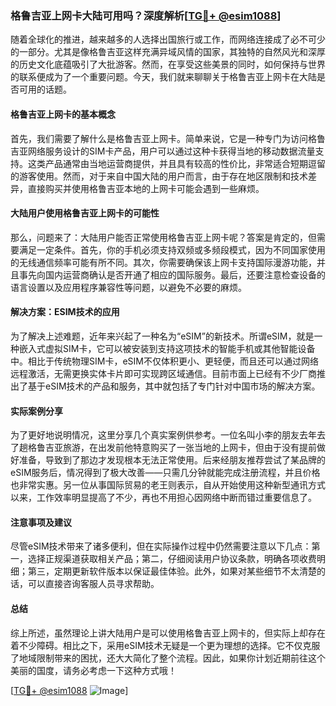### 格鲁吉亚上网卡大陆可用吗？深度解析[[TG💪+ @esim1088](https://t.me/s/esim1088)]

随着全球化的推进，越来越多的人选择出国旅行或工作，而网络连接成了必不可少的一部分。尤其是像格鲁吉亚这样充满异域风情的国家，其独特的自然风光和深厚的历史文化底蕴吸引了大批游客。然而，在享受这些美景的同时，如何保持与世界的联系便成为了一个重要问题。今天，我们就来聊聊关于格鲁吉亚上网卡在大陆是否可用的话题。

#### 格鲁吉亚上网卡的基本概念

首先，我们需要了解什么是格鲁吉亚上网卡。简单来说，它是一种专门为访问格鲁吉亚网络服务设计的SIM卡产品，用户可以通过这种卡获得当地的移动数据流量支持。这类产品通常由当地运营商提供，并且具有较高的性价比，非常适合短期逗留的游客使用。然而，对于来自中国大陆的用户而言，由于存在地区限制和技术差异，直接购买并使用格鲁吉亚本地的上网卡可能会遇到一些麻烦。

#### 大陆用户使用格鲁吉亚上网卡的可能性

那么，问题来了：大陆用户能否正常使用格鲁吉亚上网卡呢？答案是肯定的，但需要满足一定条件。首先，你的手机必须支持双频或多频段模式，因为不同国家使用的无线通信频率可能有所不同。其次，你需要确保该上网卡支持国际漫游功能，并且事先向国内运营商确认是否开通了相应的国际服务。最后，还要注意检查设备的语言设置以及应用程序兼容性等问题，以避免不必要的麻烦。

#### 解决方案：ESIM技术的应用

为了解决上述难题，近年来兴起了一种名为“eSIM”的新技术。所谓eSIM，就是一种嵌入式虚拟SIM卡，它可以被安装到支持这项技术的智能手机或其他智能设备中。相比于传统物理SIM卡，eSIM不仅体积更小、更轻便，而且还可以通过网络远程激活，无需更换实体卡片即可实现跨区域通信。目前市面上已经有不少厂商推出了基于eSIM技术的产品和服务，其中就包括了专门针对中国市场的解决方案。

#### 实际案例分享

为了更好地说明情况，这里分享几个真实案例供参考。一位名叫小李的朋友去年去了趟格鲁吉亚旅游，在出发前他特意购买了一张当地的上网卡，但由于没有提前做好准备，导致到了那边才发现根本无法正常使用。后来经朋友推荐尝试了某品牌的eSIM服务后，情况得到了极大改善——只需几分钟就能完成注册流程，并且价格也非常实惠。另一位从事国际贸易的老王则表示，自从开始使用这种新型通讯方式以来，工作效率明显提高了不少，再也不用担心因网络中断而错过重要信息了。

#### 注意事项及建议

尽管eSIM技术带来了诸多便利，但在实际操作过程中仍然需要注意以下几点：第一，选择正规渠道获取相关产品；第二，仔细阅读用户协议条款，明确各项收费明细；第三，定期更新软件版本以保证最佳体验。此外，如果对某些细节不太清楚的话，可以直接咨询客服人员寻求帮助。

#### 总结

综上所述，虽然理论上讲大陆用户是可以使用格鲁吉亚上网卡的，但实际上却存在着不少障碍。相比之下，采用eSIM技术无疑是一个更为理想的选择。它不仅克服了地域限制带来的困扰，还大大简化了整个流程。因此，如果你计划近期前往这个美丽的国度，请务必考虑一下这种方式哦！

[[TG💪+ @esim1088](https://t.me/s/esim1088) ![Image](https://i.postimg.cc/4NQfJmqS/Snipaste-2025-05-13-00-14-12.png)]